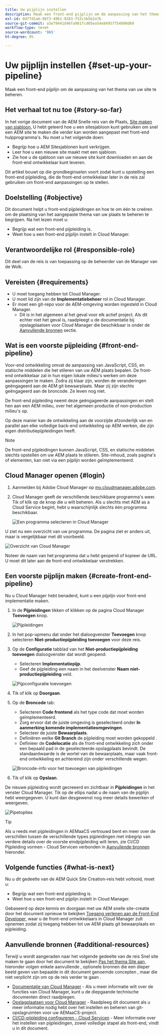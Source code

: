 ```yaml
---
title: Uw pijplijn instellen
description: Maak een front-end pijplijn om de aanpassing van het thema van uw site te beheren.
exl-id: 0d77d1a6-98f3-4961-9283-f52c1b5b2a7b
source-git-commit: a3e79441d46fa961fcd05ea54e84957754890d69
workflow-type: tm+mt
source-wordcount: '965'
ht-degree: 0%

---
```


# Uw pijplijn instellen {#set-up-your-pipeline}

Maak een front-end pijplijn om de aanpassing van het thema van uw site te beheren.

## Het verhaal tot nu toe {#story-so-far}

In het vorige document van de AEM Snelle reis van de Plaats, [Site maken van sjabloon,](create-site.md) U hebt geleerd hoe u een sitesjabloon kunt gebruiken om snel een AEM site te maken die verder kan worden aangepast met front-end hulpprogramma&#39;s. Nu moet u het volgende doen:

* Begrijp hoe u AEM Sitesjablonen kunt verkrijgen.
* Leer hoe u een nieuwe site maakt met een sjabloon.
* Zie hoe u de sjabloon van uw nieuwe site kunt downloaden en aan de front-end ontwikkelaar kunt leveren.

Dit artikel bouwt op die grondbeginselen voort zodat kunt u opstelling een front-end pijpleiding, die de front-end ontwikkelaar later in de reis zal gebruiken om front-end aanpassingen op te stellen.

## Doelstelling {#objective}

Dit document helpt u front-end pijpleidingen en hoe te om één te creëren om de plaatsing van het aangepaste thema van uw plaats te beheren te begrijpen. Na het lezen moet u:

* Begrijp wat een front-end pijpleiding is.
* Weet hoe u een front-end pijplijn instelt in Cloud Manager.

## Verantwoordelijke rol {#responsible-role}

Dit deel van de reis is van toepassing op de beheerder van de Manager van de Wolk.

## Vereisten {#requirements}

* U moet toegang hebben tot Cloud Manager.
* U moet lid zijn van de **Implementatiebeheer** rol in Cloud Manager.
* Er moet een git-repo voor de AEM-omgeving worden ingesteld in Cloud Manager.
   * Dit is in het algemeen al het geval voor elk actief project. Als dit echter niet het geval is, raadpleegt u de documentatie bij opslagplaatsen voor Cloud Manager die beschikbaar is onder de [Aanvullende bronnen](#additional-resources) sectie.

## Wat is een voorste pijpleiding {#front-end-pipeline}

Voor-end ontwikkeling omvat de aanpassing van JavaScript, CSS, en statische middelen die het stileren van uw AEM plaats bepalen. De front-end ontwikkelaar zal in hun eigen lokale milieu&#39;s werken om deze aanpassingen te maken. Zodra zij klaar zijn, worden de veranderingen geëngageerd aan de AEM git bewaarplaats. Maar zij zijn slechts geëngageerd aan de broncode. Ze leven nog niet.

De front-end pijpleiding neemt deze geëngageerde aanpassingen en stelt hen aan een AEM milieu, over het algemeen productie of non-production milieu&#39;s op.

Op deze manier kan de ontwikkeling aan de voorzijde afzonderlijk van en parallel aan elke volledige back-end ontwikkeling op AEM werken, die zijn eigen distributiepijpleidingen heeft.

>[!NOTE]
>
>De front-end pijpleidingen kunnen JavaScript, CSS, en statische middelen slechts opstellen om uw AEM plaats te stileren. Site-inhoud, zoals pagina&#39;s of elementen, kan niet via een pijplijn worden geïmplementeerd.

## Cloud Manager openen {#login}

1. Aanmelden bij Adobe Cloud Manager op [my.cloudmanager.adobe.com](https://my.cloudmanager.adobe.com/).

1. Cloud Manager geeft de verschillende beschikbare programma&#39;s weer. Tik of klik op de knop die u wilt beheren. Als u slechts met AEM as a Cloud Service begint, hebt u waarschijnlijk slechts één programma beschikbaar.

   ![Een programma selecteren in Cloud Manager](assets/cloud-manager-select-program.png)

U ziet nu een overzicht van uw programma. De pagina ziet er anders uit, maar is vergelijkbaar met dit voorbeeld.

![Overzicht van Cloud Manager](assets/cloud-manager-overview.png)

Noteer de naam van het programma dat u hebt geopend of kopieer de URL. U moet dit later aan de front-end ontwikkelaar verstrekken.

## Een voorste pijplijn maken {#create-front-end-pipeline}

Nu u Cloud Manager hebt benaderd, kunt u een pijplijn voor front-end implementatie maken.

1. In de **Pijpleidingen** tikken of klikken op de pagina Cloud Manager **Toevoegen** knop.

   ![Pijpleidingen](assets/pipelines-add.png)

1. In het pop-upmenu dat onder het dialoogvenster **Toevoegen** knop selecteren **Niet-productiepijpleiding toevoegen** voor deze reis.

1. Op de **Configuratie** tabblad van het **Niet-productiepijpleiding toevoegen** dialoogvenster dat wordt geopend:
   * Selecteren **Implementatiepijp**.
   * Geef de pijpleiding een naam in het deelvenster **Naam niet-productiepijpleiding** veld.

   ![Pijpconfiguratie toevoegen](assets/add-pipeline-configuration.png)

1. Tik of klik op **Doorgaan**.

1. Op de **Broncode** tab:
   * Selecteren **Code frontend** als het type code dat moet worden geïmplementeerd.
   * Zorg ervoor dat de juiste omgeving is geselecteerd onder **In aanmerking komende implementatieomgevingen**.
   * Selecteer de juiste **Bewaarplaats**.
   * Definiëren welke **Git Branch** de pijpleiding moet worden gekoppeld .
   * Definieer de **Codelocatie** als de front-end ontwikkeling zich onder een bepaald pad in de geselecteerde opslagplaats bevindt. De standaardwaarde is de wortel van de bewaarplaats, maar vaak front-end ontwikkeling en achtereind zijn onder verschillende wegen.

   ![Broncode-info voor het toevoegen van pijpleidingen](assets/add-pipeline-source-code.png)

1. Tik of klik op **Opslaan**.

De nieuwe pijpleiding wordt gecreeerd en zichtbaar in **Pijpleidingen** in het venster Cloud Manager. Tik op de ellips nadat u de naam van de pijplijn hebt weergegeven. U kunt dan desgewenst nog meer details bewerken of weergeven.

![Pipetopties](assets/new-pipeline.png)

>[!TIP]
>
>Als u reeds met pijpleidingen in AEMaaCS vertrouwd bent en meer over de verschillen tussen de verschillende types pijpleidingen met inbegrip van verdere details over de voorste eindpijpleiding wilt leren, zie CI/CD Pijpleiding vormen - Cloud Servicen verbonden in [Aanvullende bronnen](#additional-resources) hieronder.

## Volgende functies {#what-is-next}

Nu u dit gedeelte van de AEM Quick Site Creation-reis hebt voltooid, moet u:

* Begrijp wat een front-end pijpleiding is.
* Weet hoe u een front-end pijplijn instelt in Cloud Manager.

Gebaseerd op deze kennis en doorgaan met uw AEM snelle site-creatie door het document opnieuw te bekijken [Toegang verlenen aan de Front-End Developer,](grant-access.md) waar u de front-end ontwikkelaars in Cloud Manager zult opnemen zodat zij toegang hebben tot uw AEM plaats git bewaarplaats en pijpleiding.

## Aanvullende bronnen {#additional-resources}

Terwijl u wordt aangeraden naar het volgende gedeelte van de reis Snel site maken te gaan door het document te bekijken [Pas het thema Site aan,](customize-theme.md) hieronder volgen enkele aanvullende , optionele bronnen die een dieper beeld geven van bepaalde in dit document genoemde concepten , maar die niet verplicht zijn om op de reis verder te gaan .

* [Documentatie van Cloud Manager](https://experienceleague.adobe.com/docs/experience-manager-cloud-service/onboarding/onboarding-concepts/cloud-manager-introduction.html) - Als u meer informatie wilt over de functies van Cloud Manager, kunt u de diepgaande technische documenten direct raadplegen.
* [Opslagplaatsen voor Cloud Manager](/help/implementing/cloud-manager/managing-code/cloud-manager-repositories.md) - Raadpleeg dit document als u meer informatie nodig hebt over het instellen en beheren van git-opslagruimten voor uw AEMaaCS-project.
* [CI/CD-pijpleiding configureren - Cloud Servicen](/help/implementing/cloud-manager/configuring-pipelines/introduction-ci-cd-pipelines.md) - Meer informatie over het instellen van pijpleidingen, zowel volledige stapel als front-end, vindt u in dit document.
